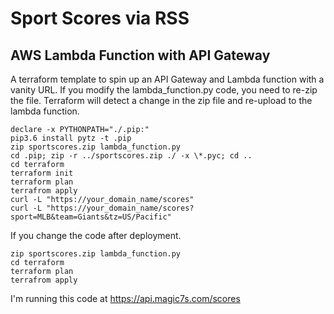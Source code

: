 # Sport Scores via RSS
## AWS Lambda Function with API Gateway

A terraform template to spin up an API Gateway and Lambda function with a vanity URL.
If you modify the lambda_function.py code, you need to re-zip the file. Terraform will detect a change in the zip file and re-upload to the lambda function. 

```
declare -x PYTHONPATH="./.pip:"
pip3.6 install pytz -t .pip
zip sportscores.zip lambda_function.py
cd .pip; zip -r ../sportscores.zip ./ -x \*.pyc; cd ..
cd terraform
terraform init
terraform plan
terrafrom apply
curl -L "https://your_domain_name/scores"
curl -L "https://your_domain_name/scores?sport=MLB&team=Giants&tz=US/Pacific"
```

If you change the code after deployment.
```
zip sportscores.zip lambda_function.py
cd terraform
terraform plan
terrafrom apply
```

I'm running this code at https://api.magic7s.com/scores